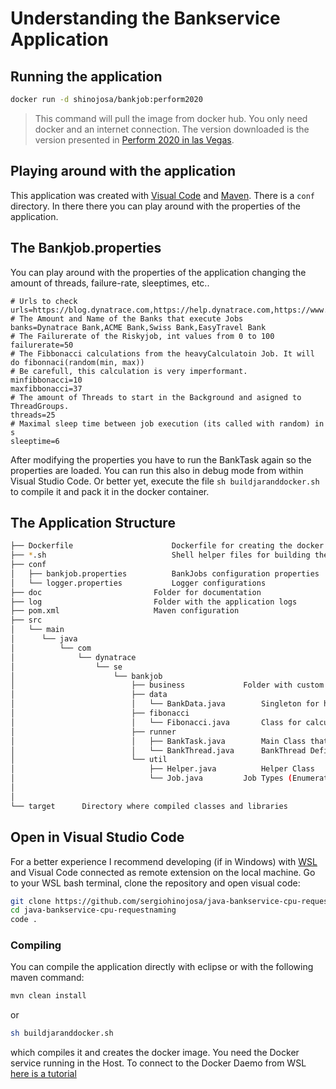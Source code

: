 # Understanding the Bankservice Application

## Running the application 

```bash
docker run -d shinojosa/bankjob:perform2020
```
> This command will pull the image from docker hub. You only need docker and an internet connection. The version downloaded is the version presented in [Perform 2020 in las Vegas](https://www.dynatrace.com/perform-vegas/).  


## Playing around with the application

This application was created with [Visual Code](https://code.visualstudio.com/) and [Maven](https://maven.apache.org/). There is a `conf` directory. In there there you can play around with the properties of the application. 

## The Bankjob.properties

You can play around with the properties of the application changing the amount of threads, failure-rate, sleeptimes, etc..

```properties
# Urls to check
urls=https://blog.dynatrace.com,https://help.dynatrace.com,https://www.dynatrace.com,http://172.17.0.1:9080/easytravel/rest/journeys/recommendation/
# The Amount and Name of the Banks that execute Jobs
banks=Dynatrace Bank,ACME Bank,Swiss Bank,EasyTravel Bank
# The Failurerate of the Riskyjob, int values from 0 to 100
failurerate=50
# The Fibbonacci calculations from the heavyCalculatoin Job. It will do fibonnaci(random(min, max))
# Be carefull, this calculation is very imperformant.
minfibbonacci=10
maxfibbonacci=37
# The amount of Threads to start in the Background and asigned to ThreadGroups.
threads=25
# Maximal sleep time between job execution (its called with random) in s
sleeptime=6
```
After modifying the properties you have to run the BankTask again so the properties are loaded. You can run this also in debug mode from within Visual Studio Code. Or better yet,  execute the file `sh buildjaranddocker.sh` to compile it and pack it in the docker container.

## The Application Structure

```bash
├── Dockerfile						Dockerfile for creating the docker image	
├── *.sh							Shell helper files for building the image
├── conf
│   ├── bankjob.properties			BankJobs configuration properties
│   └── logger.properties			Logger configurations
├── doc							Folder for documentation 	
├── log							Folder with the application logs   
├── pom.xml						Maven configuration	
├── src
│   └── main
│      └── java
│          └── com
│              └── dynatrace
│                  └── se
│                      └── bankjob
│                          ├── business				Folder with custom exceptions
│                          ├── data				
│                          │   └── BankData.java		Singleton for holding Data
│                          ├── fibonacci
│                          │   └── Fibonacci.java		Class for calculating Fibonacci
│                          ├── runner
│                          │   ├── BankTask.java		Main Class that starts the Threads
│                          │   └── BankThread.java		BankThread Definition
│                          └── util
│                              ├── Helper.java			Helper Class
│                              └── Job.java			Job Types (Enumeration)
│
│
└── target		Directory where compiled classes and libraries 
```



## Open in Visual Studio Code 

For a better experience I recommend developing (if in Windows) with [WSL](https://docs.microsoft.com/en-us/windows/wsl/install-win10) and Visual Code connected as remote extension on the local machine. Go to your WSL bash terminal, clone the repository and open visual code:

```bash
git clone https://github.com/sergiohinojosa/java-bankservice-cpu-requestnaming
cd java-bankservice-cpu-requestnaming
code .
```

### Compiling

You can compile the application directly with eclipse or with the following maven command:

```bash
mvn clean install
```
or 
```bash
sh buildjaranddocker.sh
```
which compiles it and creates the docker image. You need the Docker service running in the Host. To connect to the Docker Daemo from WSL [here is a tutorial](https://nickjanetakis.com/blog/setting-up-docker-for-windows-and-wsl-to-work-flawlessly)
